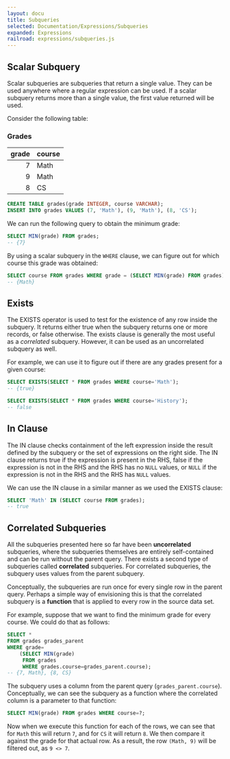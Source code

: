 ```yaml
---
layout: docu
title: Subqueries
selected: Documentation/Expressions/Subqueries
expanded: Expressions
railroad: expressions/subqueries.js
---
```

## Scalar Subquery
<div id="rrdiagram1"></div>

Scalar subqueries are subqueries that return a single value. They can be used anywhere where a regular expression can be used. If a scalar subquery returns more than a single value, the first value returned will be used.

Consider the following table:
### Grades
| grade | course |
|---:|:---|
| 7 | Math |
| 9 | Math |
| 8 | CS |

```sql
CREATE TABLE grades(grade INTEGER, course VARCHAR);
INSERT INTO grades VALUES (7, 'Math'), (9, 'Math'), (8, 'CS');
```

We can run the following query to obtain the minimum grade:

```sql
SELECT MIN(grade) FROM grades;
-- {7}
```

By using a scalar subquery in the `WHERE` clause, we can figure out for which course this grade was obtained:

```sql
SELECT course FROM grades WHERE grade = (SELECT MIN(grade) FROM grades);
-- {Math}
```

## Exists
<div id="rrdiagram2"></div>

The EXISTS operator is used to test for the existence of any row inside the subquery. It returns either true when the subquery returns one or more records, or false otherwise. The exists clause is generally the most useful as a *correlated* subquery. However, it can be used as an uncorrelated subquery as well.

For example, we can use it to figure out if there are any grades present for a given course:

```sql
SELECT EXISTS(SELECT * FROM grades WHERE course='Math');
-- {true}

SELECT EXISTS(SELECT * FROM grades WHERE course='History');
-- false
```

## In Clause
<div id="rrdiagram3"></div>

The IN clause checks containment of the left expression inside the result defined by the subquery or the set of expressions on the right side. The IN clause returns true if the expression is present in the RHS, false if the expression is not in the RHS and the RHS has no `NULL` values, or `NULL` if the expression is not in the RHS and the RHS has `NULL` values.

We can use the IN clause in a similar manner as we used the EXISTS clause:

```sql
SELECT 'Math' IN (SELECT course FROM grades);
-- true

```

## Correlated Subqueries
All the subqueries presented here so far have been **uncorrelated** subqueries, where the subqueries themselves are entirely self-contained and can be run without the parent query. There exists a second type of subqueries called **correlated** subqueries. For correlated subqueries, the subquery uses values from the parent subquery.

Conceptually, the subqueries are run once for every single row in the parent query. Perhaps a simple way of envisioning this is that the correlated subquery is a **function** that is applied to every row in the source data set.

For example, suppose that we want to find the minimum grade for every course. We could do that as follows:

```sql
SELECT *
FROM grades grades_parent
WHERE grade=
    (SELECT MIN(grade)
     FROM grades
     WHERE grades.course=grades_parent.course);
-- {7, Math}, {8, CS}
```

The subquery uses a column from the parent query (`grades_parent.course`). Conceptually, we can see the subquery as a function where the correlated column is a parameter to that function:

```sql
SELECT MIN(grade) FROM grades WHERE course=?;
```

Now when we execute this function for each of the rows, we can see that for `Math` this will return `7`, and for `CS` it will return `8`. We then compare it against the grade for that actual row. As a result, the row `(Math, 9)` will be filtered out, as `9 <> 7`.
